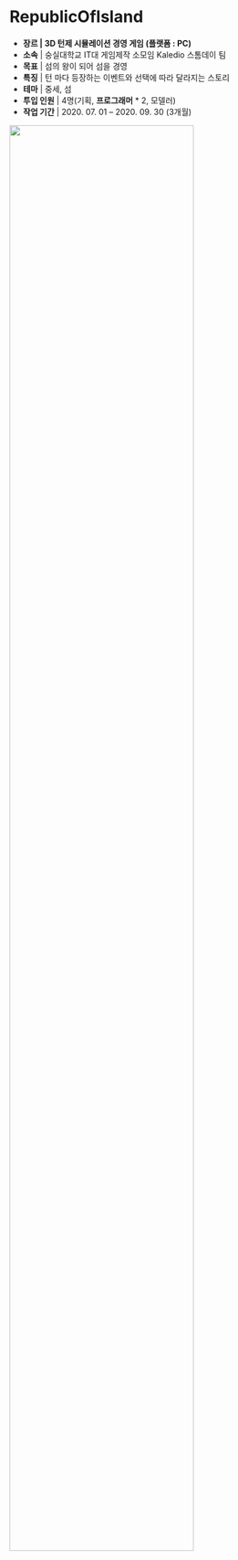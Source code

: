 # RepublicOfIsland
- **장르  |  3D 턴제 시뮬레이션 경영 게임 (플랫폼 : PC)**
- **소속**  |  숭실대학교 IT대 게임제작 소모임 Kaledio 스톰데이 팀
- **목표**  |  섬의 왕이 되어 섬을 경영
- **특징**  |  턴 마다 등장하는 이벤트와 선택에 따라 달라지는 스토리
- **테마**  |  중세, 섬
- **투입 인원**  |  4명(기획, **프로그래머** * 2, 모델러)
- **작업 기간**  |  2020. 07. 01 – 2020. 09. 30 (3개월)

<img width="80%" src="https://user-images.githubusercontent.com/66158433/163710769-c80f856b-ac1f-49b2-a04f-332c963b475e.mp4">

